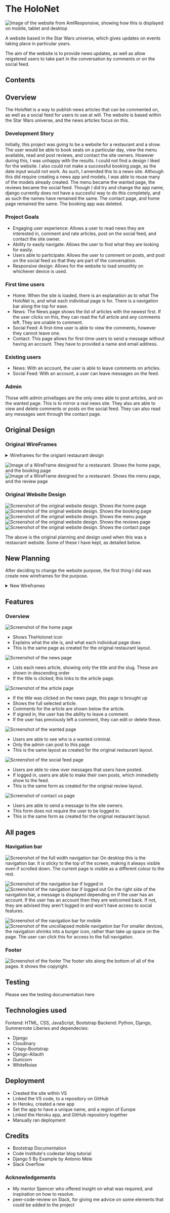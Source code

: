 # The HoloNet

![Image of the website from AmIResponsive, showing how this is displayed on mobile, tablet and desktop](/static/images/Am%20I%20Responsive.png)

A website based in the Star Wars universe, which gives updates on events taking place in particular years. 

The aim of the website is to provide news updates, as well as allow reigstered users to take part in the conversation by comments or on the social feed.

## Contents

## Overview
The HoloNet is a way to publish news articles that can be commented on, as well as a social feed for users to use at will. The website is based within the Star Wars universe, and the news articles focus on this.

### Development Story
Initially, this project was going to be a website for a restaurant and a show. The user would be able to book seats on a particular day, view the menu available, read and post reviews, and contact the site owners. However during this, I was unhappy with the results. I could not find a design I liked for the website. I also could not make a successful booking page, as the date input would not work. As such, I amended this to a news site. Although this did require creating a news app and models, I was able to reuse many of the models already created. The menu became the wanted page, the reviews became the social feed. Though I did try and change the app name, django currently does not have a succesful way to do this completely, and as such the names have remained the same. The contact page, and home page remained the same. The booking app was deleted.

### Project Goals
* Engaging user experience: Allows a user to read news they are interested in, comment and rate articles, post on the social feed, and contact the site owner.
* Ability to easily navigate: Allows the user to find what they are looking for easily.
* Users able to participate: Allows the user to comment on posts, and post on the social feed so that they are part of the conversation.
* Responsive design: Allows for the website to load smoothly on whichever device is used.

### First time users
* Home: When the site is loaded, there is an explanation as to what The HoloNet is, and what each individual page is for. There is a navigation bar along the top for ease. 
* News: The News page shows the list of articles with the newest first. If the user clicks on this, they can read the full article and any comments left. They are unable to comment.
* Social Feed: A first-time user is able to view the comments, however they cannot leave one.
* Contact: This page allows for first-time users to send a message without having an account. They have to provided a name and email address.

### Existing users
* News: With an account, the user is able to leave comments on articles.
* Social Feed: With an account, a user can leave messages on the feed.

### Admin
Those with admin privellages are the only ones able to post articles, and on the wanted page. This is to mirror a real news site. They also are able to view and delete comments or posts on the social feed. They can also read any messages sent through the contact page.

## Original Design

### Original WireFrames
<details>
<summary>
Wireframes for the origianl restaurant design
</details>

![Image of a WireFrame designed for a restaurant. Shows the home page, and the booking page](/static/images/restaurant%20wireframe.png)
![Image of a WireFrame designed for a restaurant. Shows the menu page, and the review page](/static/images/restaurant%20wireframe%202.png)

### Original Website Design
![Screenshot of the original website design. Shows the home page](/static/images/AC%20index%20page.png)
![Screenshot of the original website design. Shows the booking page](/static/images/AC%20Booking.png)
![Screenshot of the original website design. Shows the menu page](/static/images/AC%20menu.png)
![Screenshot of the original website design. Shows the reviews page](/static/images/AC%20reviews.png)
![Screenshot of the original website design. Shows the contact page](/static/images/AC%20Contact%20Us.png)

The above is the original planning and design used when this was a restaurant website. Some of these I have kept, as detailed below.

## New Planning
After deciding to change the website purpose, the first thing I did was create new wireframes for the purpose. 
<details>
<summary>
New Wireframes
</summary>

![Image of a WireFrame. Shows the home page, and the news page](/static/images/wireframe%201.png)
![Image of a WireFrame. Shows the social feed page, and the contact page](/static/images/wireframe%202.png)

I then went on to plan the new design. I opted to keep the same navigation bar, as it was a clean design which wasn't specific to a restaurant.
For the wallpapers, I used images found for the Star Wars world. For smaller screens this is the Imperial design, wilst for larger screens this becomes hyper drive. This as closely linked to Star Wars, and so recognisable.

The articles are shown on a white background, with the text in black. This is to keep a clean organised look.
When hovered on, links on the page turn yellow (#FFE81F). This is the shade of the Star Wars logo, and ties in with this world. I opted to have the news listed in descending order, so it was clear what was the most recent article.

</details>

## Features
### Overview
![Screenshot of the home page](/static/images/home%20page.png)
* Shows TheHolonet icon
* Explains what the site is, and what each individual page does
* This is the same page as created for the original restaurant layout.

![Screenshot of the news page](/static/images/news%20page.png)
* Lists each news article, showing only the title and the slug. These are shown in descending order
* If the title is clicked, this links to the article page.

![Screenshot of the article page](/static/images/article%20detail%20page.png)
* If the title was clicked on the news page, this page is brought up
* Shows the full selected article.
* Comments for the article are shown below the article.
* If signed in, the user has the ability to leave a comment.
* If the user has previously left a comment, they can edit or delete these.

![Screenshot of the wanted page](/static/images/wanted%20page.png)
* Users are able to see who is a wanted criminal.
* Only the admin can post to this page
* This is the same layout as created for the original restaurant layout.

![Screenshot of the social feed page](/static/images/social%20feed%20page.png)
* Users are able to view over messages that users have posted.
* If logged in, users are able to make their own posts, which immedietly show to the feed.
* This is the same form as created for the original review layout.

![Screenshot of contact us page](/static/images/contact%20us%20page.png)
* Users are able to send a message to the site owners.
* This form does not require the user to be logged in.
* This is the same form as created for the original restaurant layout.

## All pages
### Navigation bar
![Screenshot of the full width navigation bar](/static/images/navbar%20full%20width.png)
On desktop this is the navigation bar. It is sticky to the top of the screen, making it always visible even if scrolled down. The current page is visible as a different colour to the rest.

![Screenshot of the navigation bar if logged in](/static/images/nav%20bar%20logged%20in.png) ![Screenshot of the navigation bar if logged out](/static/images/navbar%20logged%20out.png)
On the right side of the navigation bar, a message is displayed depending on if the user has an account. If the user has an account then they are welcomed back. If not, they are advised they aren't logged in and won't have access to social features.

![Screenshot of the navigation bar for mobile](/static/images/navbar%20mobile.png) ![Screenshot of the uncollapsed mobile navigation bar](/static/images/navbar%20mobile%20full.png)
For smaller devices, the navigation shrinks into a burger icon, rather than take up space on the page. The user can click this for access to the full navigation.

### Footer
![Screenshot of the footer](/static/images/footer.png)
The footer sits along the bottom of all of the pages. It shows the copyright.

## Testing
Please see the testing documentation here

## Technologies used
Fontend: HTML, CSS, JavaScript, Bootstrap
Backend: Python, Django, Summernote
Liberies and dependecies:
* Django
* Cloudinary
* Crispy-Bootstrap
* Django-Allauth
* Gunicorn
* WhiteNoise

## Deployment
* Created the site within VS
* Linked the VS code, to a repository on GitHub
* In Heroku, created a new app
* Set the app to have a unique name, and a region of Europe
* Linked the Heroku app, and GitHub repository together
* Manually ran deployment

## Credits
* Bootstrap Documentation
* Code Institute's codestar blog tutorial
* Django 5 By Example by Antonio Mele
* Slack Overflow

### Acknowledgements
* My mentor Spencer who offered insight on what was required, and inspiration on how to resolve.
* peer-code-review on Slack, for giving me advice on some elements that could be added to the project
